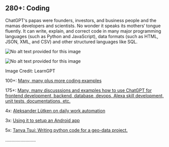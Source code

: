 ## 280+: Coding

ChatGPT‘s papas were founders, investors, and business people and the mamas developers and scientists. No wonder it speaks its mothers‘ tongue fluently. It can write, explain, and correct code in many major programming languages (such as Python and JavaScript), data formats (such as HTML, JSON, XML, and CSV) and other structured languages like SQL.

![No alt text provided for this image](https://media.licdn.com/dms/image/D5612AQH-I6sQDa1wwA/article-inline_image-shrink_1500_2232/0/1679029463308?e=1687392000&v=beta&t=muWI9iLG7nGjy0MZC2j3b1fcI5FU551pnjEd5xkDvsI)

![No alt text provided for this image](https://media.licdn.com/dms/image/D5612AQHAsK4BiktwCw/article-inline_image-shrink_1500_2232/0/1679029474165?e=1687392000&v=beta&t=ImydvmrLyHSbQCCyZNzTCA4MRLaLCP9Y_P8isdQ_qok)

Image Credit: LearnGPT

100+: [Many, many plus more coding examples](https://www.learngpt.com/posts/tagged/coding)

175+: [Many, many discusssions and examples how to use ChatGPT for frontend development, backend, database, devops, Alexa skill development, unit tests, documentations, etc.](https://dev.to/t/chatgpt)

4x: [Aleksander Lütken on daily work automation](https://medium.com/@AleksanderLutken/using-chatgpt-in-my-daily-work-e269d21db04f)

3x: [Using it to setup an Android app](https://levelup.gitconnected.com/using-chatgpt-to-set-up-an-android-app-82d65c82cb7b)

5x: [Tanya Tsui: Writing python code for a geo-data project.](https://medium.com/@tanyamarleytsui/coding-with-chatgpt-b50ab3fcb45f)

……………………